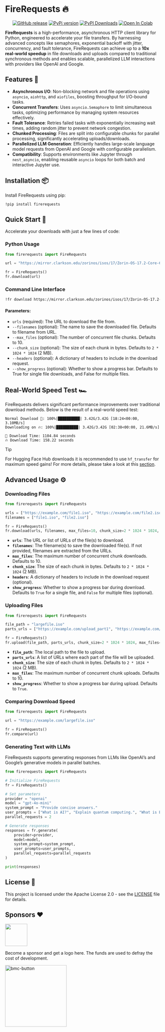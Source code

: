 # FireRequests 🔥

<p align="center">
    <a href="https://github.com/rishiraj/firerequests/releases"><img alt="GitHub release" src="https://img.shields.io/github/release/rishiraj/firerequests.svg"></a>
    <a href="https://github.com/rishiraj/firerequests"><img alt="PyPi version" src="https://img.shields.io/pypi/pyversions/firerequests.svg"></a>
    <a href="https://pepy.tech/project/firerequests"><img src="https://static.pepy.tech/badge/firerequests" alt="PyPI Downloads"></a>
    <a href="https://colab.research.google.com/drive/1BIi46kmPQLotG1w9ofTBptlhmnKiKugZ?usp=sharing"><img alt="Open In Colab" src="https://colab.research.google.com/assets/colab-badge.svg"></a>
</p>

**FireRequests** is a high-performance, asynchronous HTTP client library for Python, engineered to accelerate your file transfers. By harnessing advanced concepts like semaphores, exponential backoff with jitter, concurrency, and fault tolerance, FireRequests can achieve up to a **10x real-world speedup** in file downloads and uploads compared to traditional synchronous methods and enables scalable, parallelized LLM interactions with providers like OpenAI and Google.

## Features 🚀

- **Asynchronous I/O**: Non-blocking network and file operations using `asyncio`, `aiohttp`, and `aiofiles`, boosting throughput for I/O-bound tasks.
- **Concurrent Transfers**: Uses `asyncio.Semaphore` to limit simultaneous tasks, optimizing performance by managing system resources effectively.
- **Fault Tolerance**: Retries failed tasks with exponentially increasing wait times, adding random jitter to prevent network congestion.
- **Chunked Processing**: Files are split into configurable chunks for parallel processing, significantly accelerating uploads/downloads.
- **Parallelized LLM Generation**: Efficiently handles large-scale language model requests from OpenAI and Google with configurable parallelism.
- **Compatibility**: Supports environments like Jupyter through `nest_asyncio`, enabling reusable `asyncio` loops for both batch and interactive Jupyter use.

## Installation 📦

Install FireRequests using pip:

```bash
!pip install firerequests
```

## Quick Start 🏁

Accelerate your downloads with just a few lines of code:

### Python Usage

```python
from firerequests import FireRequests

url = "https://mirror.clarkson.edu/zorinos/isos/17/Zorin-OS-17.2-Core-64-bit.iso"

fr = FireRequests()
fr.download(url)
```

### Command Line Interface

```bash
!fr download https://mirror.clarkson.edu/zorinos/isos/17/Zorin-OS-17.2-Core-64-bit.iso
```

#### Parameters:
- `urls` (required): The URL to download the file from.
- `--filenames` (optional): The name to save the downloaded file. Defaults to filename from URL.
- `--max_files` (optional): The number of concurrent file chunks. Defaults to 10.
- `--chunk_size` (optional): The size of each chunk in bytes. Defaults to `2 * 1024 * 1024` (2 MB).
- `--headers` (optional): A dictionary of headers to include in the download request.
- `--show_progress` (optional): Whether to show a progress bar. Defaults to True for single file downloads, and False for multiple files.

## Real-World Speed Test 🏎️

FireRequests delivers significant performance improvements over traditional download methods. Below is the result of a real-world speed test:

```plaintext
Normal Download 🐌: 100%|██████████| 3.42G/3.42G [18:24<00:00, 3.10MB/s]
Downloading on 🔥: 100%|██████████| 3.42G/3.42G [02:38<00:00, 21.6MB/s]

🐌 Download Time: 1104.84 seconds
🔥 Download Time: 158.22 seconds
```

> [!TIP]
> For Hugging Face Hub downloads it is recommended to use `hf_transfer` for maximum speed gains!
> For more details, please take a look at this [section](https://huggingface.co/docs/huggingface_hub/hf_transfer).

## Advanced Usage ⚙️

### Downloading Files

```python
from firerequests import FireRequests

urls = ["https://example.com/file1.iso", "https://example.com/file2.iso"]
filenames = ["file1.iso", "file2.iso"]

fr = FireRequests()
fr.download(urls, filenames, max_files=10, chunk_size=2 * 1024 * 1024, headers={"Authorization": "Bearer token"}, show_progress=True)
```

- **`urls`**: The URL or list of URLs of the file(s) to download.
- **`filenames`**: The filename(s) to save the downloaded file(s). If not provided, filenames are extracted from the URLs.
- **`max_files`**: The maximum number of concurrent chunk downloads. Defaults to 10.
- **`chunk_size`**: The size of each chunk in bytes. Defaults to `2 * 1024 * 1024` (2 MB).
- **`headers`**: A dictionary of headers to include in the download request (optional).
- **`show_progress`**: Whether to show a progress bar during download. Defaults to `True` for a single file, and `False` for multiple files (optional).

### Uploading Files

```python
from firerequests import FireRequests

file_path = "largefile.iso"
parts_urls = ["https://example.com/upload_part1", "https://example.com/upload_part2", ...]

fr = FireRequests()
fr.upload(file_path, parts_urls, chunk_size=2 * 1024 * 1024, max_files=10, show_progress=True)
```

- **`file_path`**: The local path to the file to upload.
- **`parts_urls`**: A list of URLs where each part of the file will be uploaded.
- **`chunk_size`**: The size of each chunk in bytes. Defaults to `2 * 1024 * 1024` (2 MB).
- **`max_files`**: The maximum number of concurrent chunk uploads. Defaults to 10.
- **`show_progress`**: Whether to show a progress bar during upload. Defaults to `True`.

### Comparing Download Speed

```python
from firerequests import FireRequests

url = "https://example.com/largefile.iso"

fr = FireRequests()
fr.compare(url)
```

### Generating Text with LLMs

FireRequests supports generating responses from LLMs like OpenAI’s and Google’s generative models in parallel batches.

```python
from firerequests import FireRequests

# Initialize FireRequests
fr = FireRequests()

# Set parameters
provider = "openai"
model = "gpt-4o-mini"
system_prompt = "Provide concise answers."
user_prompts = ["What is AI?", "Explain quantum computing.", "What is Bitcoin?", "Explain neural networks."]
parallel_requests = 2

# Generate responses
responses = fr.generate(
    provider=provider,
    model=model,
    system_prompt=system_prompt,
    user_prompts=user_prompts,
    parallel_requests=parallel_requests
)

print(responses)
```

## License 📄

This project is licensed under the Apache License 2.0 - see the [LICENSE](https://github.com/rishiraj/firerequests/blob/main/LICENSE) file for details.

Sponsors ❤️
--------
<a href="https://x.com/soumikRakshit96" target="_blank"><img src="https://pbs.twimg.com/profile_images/1791522152954429440/TqGn_kos_400x400.jpg" height="72"></a>

Become a sponsor and get a logo here. The funds are used to defray the cost of development.

<a href="https://www.buymeacoffee.com/rishiraj"><img width="200" alt="bmc-button" src="https://github.com/user-attachments/assets/a362b162-c419-4888-bdc9-c33d00d767ad"></a>
